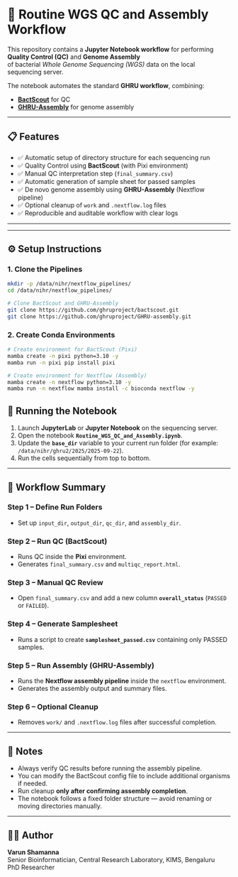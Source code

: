 # 🧬 Routine WGS QC and Assembly Workflow

This repository contains a **Jupyter Notebook workflow** for performing **Quality Control (QC)** and **Genome Assembly**  
of bacterial *Whole Genome Sequencing (WGS)* data on the local sequencing server.

The notebook automates the standard **GHRU workflow**, combining:
- **[BactScout](https://github.com/ghruproject/bactscout)** for QC  
- **[GHRU-Assembly](https://github.com/ghruproject/GHRU-assembly)** for genome assembly


---

## 📋 Features

- ✅ Automatic setup of directory structure for each sequencing run  
- ✅ Quality Control using **BactScout** (with Pixi environment)  
- ✅ Manual QC interpretation step (`final_summary.csv`)  
- ✅ Automatic generation of sample sheet for passed samples  
- ✅ De novo genome assembly using **GHRU-Assembly** (Nextflow pipeline)  
- ✅ Optional cleanup of `work` and `.nextflow.log` files  
- ✅ Reproducible and auditable workflow with clear logs  

---


---

## ⚙️ Setup Instructions

### 1. Clone the Pipelines
```bash
mkdir -p /data/nihr/nextflow_pipelines/
cd /data/nihr/nextflow_pipelines/

# Clone BactScout and GHRU-Assembly
git clone https://github.com/ghruproject/bactscout.git
git clone https://github.com/ghruproject/GHRU-assembly.git
```

### 2. Create Conda Environments
```bash
# Create environment for BactScout (Pixi)
mamba create -n pixi python=3.10 -y
mamba run -n pixi pip install pixi

# Create environment for Nextflow (Assembly)
mamba create -n nextflow python=3.10 -y
mamba run -n nextflow mamba install -c bioconda nextflow -y
```

## 🧪 Running the Notebook

1. Launch **JupyterLab** or **Jupyter Notebook** on the sequencing server.  
2. Open the notebook **`Routine_WGS_QC_and_Assembly.ipynb`**.  
3. Update the **`base_dir`** variable to your current run folder (for example:  
   `/data/nihr/ghru2/2025/2025-09-22`).  
4. Run the cells sequentially from top to bottom.

---

## 🧾 Workflow Summary

### Step 1 – Define Run Folders
- Set up `input_dir`, `output_dir`, `qc_dir`, and `assembly_dir`.

### Step 2 – Run QC (BactScout)
- Runs QC inside the **Pixi** environment.  
- Generates `final_summary.csv` and `multiqc_report.html`.

### Step 3 – Manual QC Review
- Open `final_summary.csv` and add a new column **`overall_status`** (`PASSED` or `FAILED`).

### Step 4 – Generate Samplesheet
- Runs a script to create **`samplesheet_passed.csv`** containing only PASSED samples.

### Step 5 – Run Assembly (GHRU-Assembly)
- Runs the **Nextflow assembly pipeline** inside the `nextflow` environment.  
- Generates the assembly output and summary files.

### Step 6 – Optional Cleanup
- Removes `work/` and `.nextflow.log` files after successful completion.

---

## 🧠 Notes

- Always verify QC results before running the assembly pipeline.  
- You can modify the BactScout config file to include additional organisms if needed.  
- Run cleanup **only after confirming assembly completion**.  
- The notebook follows a fixed folder structure — avoid renaming or moving directories manually.

---

## 🧑‍💻 Author

**Varun Shamanna**  
Senior Bioinformatician, Central Research Laboratory, KIMS, Bengaluru  
PhD Researcher

